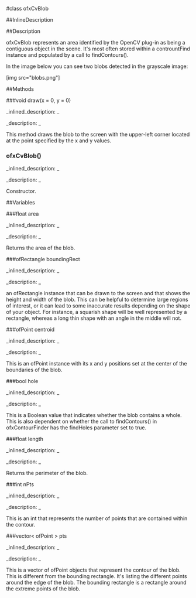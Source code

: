 #class ofxCvBlob


<!--
_visible: True_
_advanced: False_
_istemplated: False_
-->

##InlineDescription






##Description

ofxCvBlob represents an area identified by the OpenCV plug-in as being a contiguous object in the scene. It's most often stored within a contrountFind instance and populated by a call to findContours().

In the image below you can see two blobs detected in the grayscale image:

[img src="blobs.png"]





##Methods



###void draw(x = 0, y = 0)

<!--
_syntax: draw(x = 0, y = 0)_
_name: draw_
_returns: void_
_returns_description: _
_parameters: float x, float y_
_access: public_
_version_started: 007_
_version_deprecated: _
_summary: _
_constant: False_
_static: False_
_visible: True_
_advanced: False_
-->

_inlined_description: _







_description: _

This method draws the blob to the screen with the upper-left corner located at the point specified by the x and y values.





<!----------------------------------------------------------------------------->

### ofxCvBlob()

<!--
_syntax: ofxCvBlob()_
_name: ofxCvBlob_
_returns: _
_returns_description: _
_parameters: _
_access: public_
_version_started: 007_
_version_deprecated: _
_summary: _
_constant: False_
_static: False_
_visible: True_
_advanced: False_
-->

_inlined_description: _







_description: _

Constructor.





<!----------------------------------------------------------------------------->

##Variables



###float area

<!--
_name: area_
_type: float_
_access: public_
_version_started: 007_
_version_deprecated: _
_summary: _
_visible: True_
_constant: True_
_advanced: False_
-->

_inlined_description: _







_description: _

Returns the area of the blob.





<!----------------------------------------------------------------------------->

###ofRectangle boundingRect

<!--
_name: boundingRect_
_type: ofRectangle_
_access: public_
_version_started: 007_
_version_deprecated: _
_summary: _
_visible: True_
_constant: True_
_advanced: False_
-->

_inlined_description: _







_description: _

an ofRectangle instance that can be drawn to the screen and that shows the height and width of the blob. This can be helpful to determine large regions of interest, or it can lead to some inaccurate results depending on the shape of your object. For instance, a squarish shape will be well represented by a rectangle, whereas a long thin shape with an angle in the middle will not.





<!----------------------------------------------------------------------------->

###ofPoint centroid

<!--
_name: centroid_
_type: ofPoint_
_access: public_
_version_started: 007_
_version_deprecated: _
_summary: _
_visible: True_
_constant: True_
_advanced: False_
-->

_inlined_description: _







_description: _

This is an ofPoint instance with its x and y positions set at the center of the boundaries of the blob.





<!----------------------------------------------------------------------------->

###bool hole

<!--
_name: hole_
_type: bool_
_access: public_
_version_started: 007_
_version_deprecated: _
_summary: _
_visible: True_
_constant: True_
_advanced: False_
-->

_inlined_description: _







_description: _

This is a Boolean value that indicates whether the blob contains a whole. This is also dependent on whether the call to findContours() in ofxContourFinder has the findHoles parameter set to true.





<!----------------------------------------------------------------------------->

###float length

<!--
_name: length_
_type: float_
_access: public_
_version_started: 007_
_version_deprecated: _
_summary: _
_visible: True_
_constant: True_
_advanced: False_
-->

_inlined_description: _







_description: _

Returns the perimeter of the blob.





<!----------------------------------------------------------------------------->

###int nPts

<!--
_name: nPts_
_type: int_
_access: public_
_version_started: 007_
_version_deprecated: _
_summary: _
_visible: True_
_constant: True_
_advanced: False_
-->

_inlined_description: _







_description: _

This is an int that represents the number of points that are contained within the contour.





<!----------------------------------------------------------------------------->

###vector< ofPoint > pts

<!--
_name: pts_
_type: vector< ofPoint >_
_access: public_
_version_started: 007_
_version_deprecated: _
_summary: _
_visible: True_
_constant: True_
_advanced: False_
-->

_inlined_description: _







_description: _

This is a vector of ofPoint objects that represent the contour of the blob. This is different from the bounding rectangle. It's listing the different points around the edge of the blob. The bounding rectangle is a rectangle around the extreme points of the blob.





<!----------------------------------------------------------------------------->

